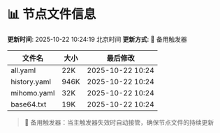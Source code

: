 # 📊 节点文件信息

**更新时间**: 2025-10-22 10:24:19 北京时间
**更新方式**: 🔄 备用触发器

| 文件名 | 大小 | 最后修改 |
|--------|------|----------|
| all.yaml | 22K | 2025-10-22 10:24 |
| history.yaml | 946K | 2025-10-22 10:24 |
| mihomo.yaml | 32K | 2025-10-22 10:24 |
| base64.txt | 19K | 2025-10-22 10:24 |

> 🔄 备用触发器：当主触发器失效时自动接管，确保节点文件的持续更新
